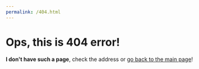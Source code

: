 ```yaml
---
permalink: /404.html
---
```

# Ops, this is 404 error!
**I don't have such a page**, check the address or [go back to the main page](https://mkh-user.github.io/mkh-user)!
